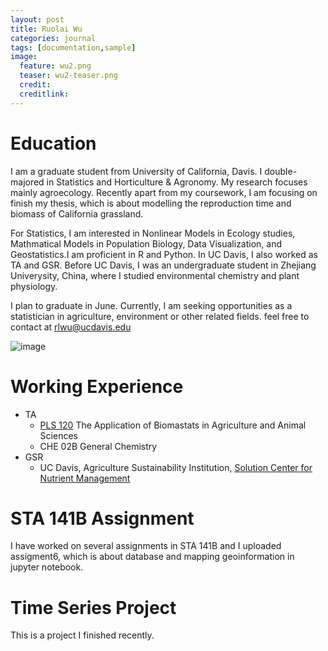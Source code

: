 ```yaml
---
layout: post
title: Ruolai Wu
categories: journal
tags: [documentation,sample]
image:
  feature: wu2.png
  teaser: wu2-teaser.png
  credit: 
  creditlink: 
---
```


# Education
I am a graduate student from University of California, Davis. I double-majored in Statistics and Horticulture & Agronomy. My research focuses mainly agroecology. Recently apart from my coursework, I am focusing on finish my thesis, which is about modelling the reproduction time and biomass of California grassland. 

For Statistics, I am interested in Nonlinear Models in Ecology studies, Mathmatical Models in Population Biology, Data Visualization, and Geostatistics.I am proficient in R and Python. In UC Davis, I also worked as TA and GSR. Before UC Davis, I was an undergraduate student in Zhejiang Univerysity, China, where I studied environmental chemistry and plant physiology.

I plan to graduate in June. Currently, I am seeking opportunities as a statistician in agriculture, environment or other related fields. feel free to contact at rlwu@ucdavis.edu

![image](https://github.com/wurl2013/STA141Btest/images/wu1.png)

# Working Experience
* TA 
  * [PLS 120](http://catalog.ucdavis.edu/programs/PLS/PLScourses.html) The Application of Biomastats in Agriculture and Animal Sciences
  * CHE 02B General Chemistry
* GSR 
  * UC Davis, Agriculture Sustainability Institution, [Solution Center for Nutrient Management](http://ucanr.edu/sites/Nutrient_Management_Solutions/)


# STA 141B Assignment
I have worked on several assignments in STA 141B and I uploaded assigment6, which is about database and mapping geoinformation in jupyter notebook.

# Time Series Project
This is a project I finished recently.

